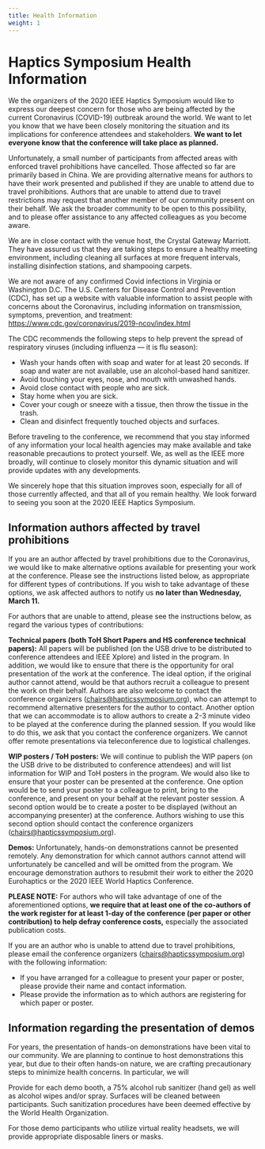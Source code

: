 ```yaml
---
title: Health Information
weight: 1
---
```

# **Haptics Symposium Health Information**

We the organizers of the 2020 IEEE Haptics Symposium would like to express our deepest concern for those who are being affected by the current Coronavirus (COVID-19) outbreak around the world.  We want to let you know that we have been closely monitoring the situation and its implications for conference attendees and stakeholders.  **We want to let everyone know that the conference will take place as planned.** 

Unfortunately, a small number of participants from affected areas with enforced travel prohibitions have cancelled.  Those affected so far are primarily based in China.  We are providing alternative means for authors to have their work presented and published if they are unable to attend due to travel prohibitions.  Authors that are unable to attend due to travel restrictions may request that another member of our community present on their behalf.  We ask the broader community to be open to this possibility, and to please offer assistance to any affected colleagues as you become aware.

We are in close contact with the venue host, the Crystal Gateway Marriott. They have assured us that they are taking steps to ensure a healthy meeting environment, including cleaning all surfaces at more frequent intervals, installing disinfection stations, and shampooing carpets.

We are not aware of any confirmed Covid infections in Virginia or Washington D.C. The U.S. Centers for Disease Control and Prevention (CDC), has set up a website with valuable information to assist people with concerns about the Coronavirus, including information on transmission, symptoms, prevention, and treatment: https://www.cdc.gov/coronavirus/2019-ncov/index.html 

The CDC recommends the following steps to help prevent the spread of respiratory viruses (including influenza — it is flu season):

* Wash your hands often with soap and water for at least 20 seconds. If soap and water are not available, use an alcohol-based hand sanitizer.
* Avoid touching your eyes, nose, and mouth with unwashed hands.
* Avoid close contact with people who are sick.
* Stay home when you are sick.
* Cover your cough or sneeze with a tissue, then throw the tissue in the trash.
* Clean and disinfect frequently touched objects and surfaces.

Before traveling to the conference, we recommend that you stay informed of any information your local health agencies may make available and take reasonable precautions to protect yourself.    We, as well as the IEEE more broadly, will continue to closely monitor this dynamic situation and will provide updates with any developments.

We sincerely hope that this situation improves soon, especially for all of those currently affected, and that all of you remain healthy. We look forward to seeing you soon at the 2020 IEEE Haptics Symposium.



## **Information authors affected by travel prohibitions**

If you are an author affected by travel prohibitions due to the Coronavirus, we would like to make alternative options available for presenting your work at the conference.  Please see the instructions listed below, as appropriate for different types of contributions.  If you wish to take advantage of these options, we ask affected authors to notify us **no later than Wednesday, March 11.** 

For authors that are unable to attend, please see the instructions below, as regard the various types of contributions:

**Technical papers (both ToH Short Papers and HS conference technical papers):** All papers will be published (on the USB drive to be distributed to conference attendees and IEEE Xplore) and listed in the program.  In addition, we would like to ensure that there is the opportunity for oral presentation of the work at the conference.  The ideal option, if the original author cannot attend, would be that authors recruit a colleague to present the work on their behalf.  Authors are also welcome to contact the conference organizers (chairs@hapticssymposium.org), who can attempt to recommend alternative presenters for the author to contact.  Another option that we can accommodate is to allow authors to create a 2-3 minute video to be played at the conference during the planned session.  If you would like to do this, we ask that you contact the conference organizers.  We cannot offer remote presentations via teleconference due to logistical challenges.

**WIP posters / ToH posters:** We will continue to publish the WIP papers (on the USB drive to be distributed to conference attendees) and will list information for WIP and ToH posters in the program.  We would also like to ensure that your poster can be presented at the conference.  One option would be to send your poster to a colleague to print, bring to the conference, and present on your behalf at the relevant poster session.  A second option would be to create a poster to be displayed (without an accompanying presenter) at the conference.  Authors wishing to use this second option should contact the conference organizers (chairs@hapticssymposium.org).

**Demos:** Unfortunately, hands-on demonstrations cannot be presented remotely.  Any demonstration for which cannot authors cannot attend will unfortunately be cancelled and will be omitted from the program.  We encourage demonstration authors to resubmit their work to either the 2020 Eurohaptics or the 2020 IEEE World Haptics Conference.

**PLEASE NOTE:** For authors who will take advantage of one of the aforementioned options, **we require that at least one of the co-authors of the work register for at least 1-day of the conference (per paper or other contribution) to help defray conference costs,** especially the associated publication costs. 

If you are an author who is unable to attend due to travel prohibitions, please email the conference organizers (chairs@hapticssymposium.org) with the following information:

* If you have arranged for a colleague to present your paper or poster, please provide their name and contact information.
* Please provide the information as to which authors are registering for which paper or poster.

## **Information regarding the presentation of demos**

For years, the presentation of hands-on demonstrations have been vital to our community.  We are planning to continue to host demonstrations this year, but due to their often hands-on nature, we are crafting precautionary steps to minimize health concerns.  In particular, we will 

Provide for each demo booth, a 75% alcohol rub sanitizer (hand gel) as well as alcohol wipes and/or spray.  Surfaces will be cleaned between participants.  Such sanitization procedures have been deemed effective by the World Health Organization.

For those demo participants who utilize virtual reality headsets, we will provide appropriate disposable liners or masks.

